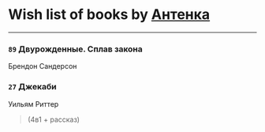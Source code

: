 # Wish list of books by [Антенка](https://plus.google.com/u/0/118158645037334943900/)
---

### `89` Двурожденные. Сплав закона
Брендон Сандерсон

### `27` Джекаби
Уильям Риттер
> (4в1 + рассказ)

